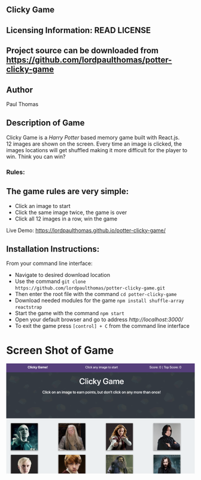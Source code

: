 Clicky Game
----------

Licensing Information: READ LICENSE
---
Project source can be downloaded from https://github.com/lordpaulthomas/potter-clicky-game
----
Author
-----------
Paul Thomas


Description of Game
-----------
Clicky Game is a _Harry Potter_ based memory game built with React.js.  
12 images are shown on the screen.  Every time an image is clicked, the 
images locations will get shuffled making it more difficult for the player to win.
Think you can win?

### Rules:
The game rules are very simple:
-------
* Click an image to start
* Click the same image twice, the game is over
* Click all 12 images in a row, win the game

Live Demo: https://lordpaulthomas.github.io/potter-clicky-game/



Installation Instructions:
----

From your command line interface:
- Navigate to desired download location
- Use the command ```git clone https://github.com/lordpaulthomas/potter-clicky-game.git```
- Then enter the root file with the command ```cd potter-clicky-game```
- Download needed modules for the game ```npm install shuffle-array reactstrap```
- Start the game with the command ```npm start```
- Open your default browser and go to address *http://localhost:3000/*
- To exit the game press  ```[control] + C```  from the command line interface


# Screen Shot of Game
![database](./src/assests/potterGameScreenShot.png)






